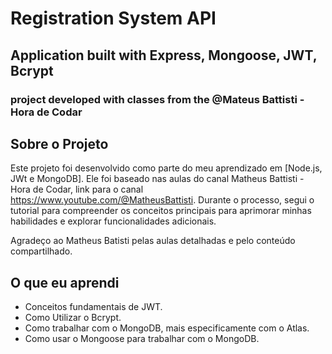 # Registration System API
## Application built with Express, Mongoose, JWT, Bcrypt
### project developed with classes from the @Mateus Battisti - Hora de Codar


## Sobre o Projeto

Este projeto foi desenvolvido como parte do meu aprendizado em [Node.js, JWt e MongoDB]. Ele foi baseado nas aulas do canal 
Matheus Battisti - Hora de Codar, link para o canal https://www.youtube.com/@MatheusBattisti. Durante o processo, segui o tutorial para compreender os conceitos principais para aprimorar minhas habilidades e explorar funcionalidades adicionais.

Agradeço ao Matheus Batisti pelas aulas detalhadas e pelo conteúdo compartilhado.

## O que eu aprendi

- Conceitos fundamentais de JWT.
- Como Utilizar o Bcrypt.
- Como trabalhar com o MongoDB, mais especificamente com o Atlas.
- Como usar o Mongoose para trabalhar com o MongoDB.

